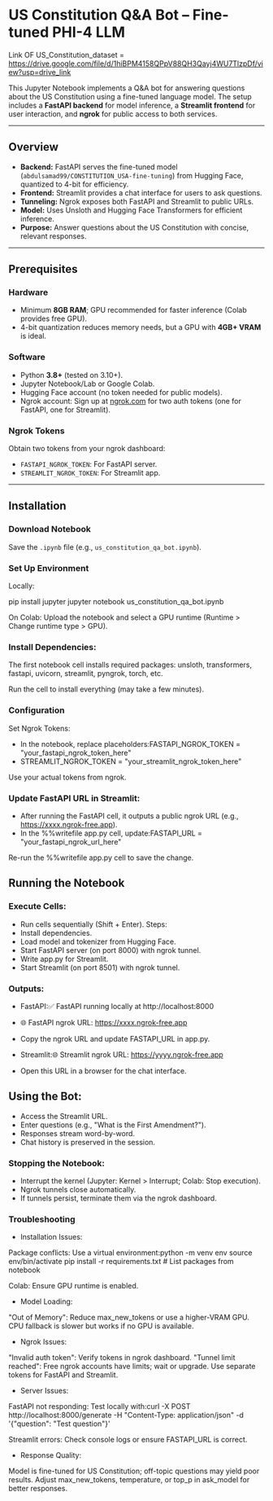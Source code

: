 # US Constitution Q&A Bot – Fine-tuned PHI-4 LLM


Link OF US_Constitution_dataset = https://drive.google.com/file/d/1hiBPM4158QPpV88QH3Qayj4WU7TlzpDf/view?usp=drive_link

This Jupyter Notebook implements a Q&A bot for answering questions about the US Constitution using a fine-tuned language model. The setup includes a **FastAPI backend** for model inference, a **Streamlit frontend** for user interaction, and **ngrok** for public access to both services.

---

## Overview

- **Backend:** FastAPI serves the fine-tuned model (`abdulsamad99/CONSTITUTION_USA-fine-tuning`) from Hugging Face, quantized to 4-bit for efficiency.  
- **Frontend:** Streamlit provides a chat interface for users to ask questions.  
- **Tunneling:** Ngrok exposes both FastAPI and Streamlit to public URLs.  
- **Model:** Uses Unsloth and Hugging Face Transformers for efficient inference.  
- **Purpose:** Answer questions about the US Constitution with concise, relevant responses.

---

## Prerequisites

### Hardware

- Minimum **8GB RAM**; GPU recommended for faster inference (Colab provides free GPU).  
- 4-bit quantization reduces memory needs, but a GPU with **4GB+ VRAM** is ideal.

### Software

- Python **3.8+** (tested on 3.10+).  
- Jupyter Notebook/Lab or Google Colab.  
- Hugging Face account (no token needed for public models).  
- Ngrok account: Sign up at [ngrok.com](https://ngrok.com) for two auth tokens (one for FastAPI, one for Streamlit).

### Ngrok Tokens

Obtain two tokens from your ngrok dashboard:  
- `FASTAPI_NGROK_TOKEN`: For FastAPI server.  
- `STREAMLIT_NGROK_TOKEN`: For Streamlit app.

---

## Installation

### Download Notebook

Save the `.ipynb` file (e.g., `us_constitution_qa_bot.ipynb`).

### Set Up Environment

Locally: 

pip install jupyter
jupyter notebook us_constitution_qa_bot.ipynb



On Colab: Upload the notebook and select a GPU runtime (Runtime > Change runtime type > GPU).


### Install Dependencies:

The first notebook cell installs required packages:
unsloth, transformers, fastapi, uvicorn, streamlit, pyngrok, torch, etc.


Run the cell to install everything (may take a few minutes).



### Configuration

Set Ngrok Tokens:

- In the notebook, replace placeholders:FASTAPI_NGROK_TOKEN = "your_fastapi_ngrok_token_here"
- STREAMLIT_NGROK_TOKEN = "your_streamlit_ngrok_token_here"


Use your actual tokens from ngrok.


### Update FastAPI URL in Streamlit:

- After running the FastAPI cell, it outputs a public ngrok URL (e.g., https://xxxx.ngrok-free.app).
- In the %%writefile app.py cell, update:FASTAPI_URL = "your_fastapi_ngrok_url_here"


Re-run the %%writefile app.py cell to save the change.



## Running the Notebook

### Execute Cells:

- Run cells sequentially (Shift + Enter).
Steps:
- Install dependencies.
- Load model and tokenizer from Hugging Face.
- Start FastAPI server (on port 8000) with ngrok tunnel.
- Write app.py for Streamlit.
- Start Streamlit (on port 8501) with ngrok tunnel.




### Outputs:

- FastAPI:✅ FastAPI running locally at http://localhost:8000
- 🌐 FastAPI ngrok URL: https://xxxx.ngrok-free.app


- Copy the ngrok URL and update FASTAPI_URL in app.py.


- Streamlit:🌐 Streamlit ngrok URL: https://yyyy.ngrok-free.app


- Open this URL in a browser for the chat interface.




## Using the Bot:

- Access the Streamlit URL.
- Enter questions (e.g., "What is the First Amendment?").
- Responses stream word-by-word.
- Chat history is preserved in the session.


### Stopping the Notebook:

- Interrupt the kernel (Jupyter: Kernel > Interrupt; Colab: Stop execution).
- Ngrok tunnels close automatically.
- If tunnels persist, terminate them via the ngrok dashboard.



### Troubleshooting

- Installation Issues:

Package conflicts: Use a virtual environment:python -m venv env
source env/bin/activate
pip install -r requirements.txt  # List packages from notebook


Colab: Ensure GPU runtime is enabled.


- Model Loading:

"Out of Memory": Reduce max_new_tokens or use a higher-VRAM GPU.
CPU fallback is slower but works if no GPU is available.


- Ngrok Issues:

"Invalid auth token": Verify tokens in ngrok dashboard.
"Tunnel limit reached": Free ngrok accounts have limits; wait or upgrade.
Use separate tokens for FastAPI and Streamlit.


- Server Issues:

FastAPI not responding: Test locally with:curl -X POST http://localhost:8000/generate -H "Content-Type: application/json" -d '{"question": "Test question"}'


Streamlit errors: Check console logs or ensure FASTAPI_URL is correct.


- Response Quality:

Model is fine-tuned for US Constitution; off-topic questions may yield poor results.
Adjust max_new_tokens, temperature, or top_p in ask_model for better responses.



